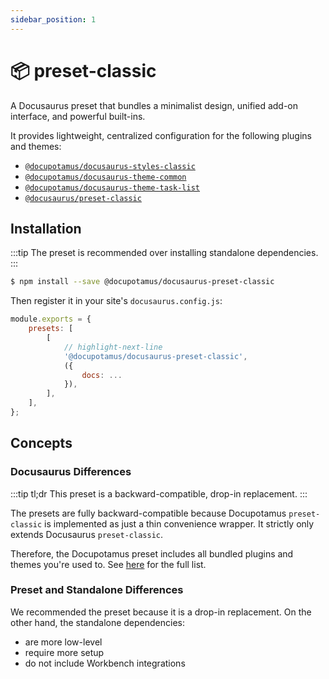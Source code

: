 ```yaml
---
sidebar_position: 1
---
```


# 📦 preset-classic

<!-- import ApiTable from '@site/src/components/ApiTable'; -->
<!-- import { TaskList } from '@theme/docupotamus-task-list'; -->

A Docusaurus preset that bundles a minimalist design, unified add-on interface,
and powerful built-ins.

It provides lightweight, centralized configuration for the following plugins and
themes:

- [`@docupotamus/docusaurus-styles-classic`](../styles/styles-classic.md)
- [`@docupotamus/docusaurus-theme-common`](../themes/theme-common.md)
- [`@docupotamus/docusaurus-theme-task-list`](../themes/theme-task-list.md)
- [`@docusaurus/preset-classic`](#docusaurus-differences)

## Installation

:::tip
The preset is recommended over installing standalone dependencies.
:::

```bash npm2yarn
$ npm install --save @docupotamus/docusaurus-preset-classic
```

Then register it in your site's `docusaurus.config.js`:

```js title="docusaurus.config.js"
module.exports = {
    presets: [
        [
            // highlight-next-line
            '@docupotamus/docusaurus-preset-classic',
            ({
                docs: ...
            }),
        ],
    ],
};
```

## Concepts

### Docusaurus Differences

:::tip tl;dr
This preset is a backward-compatible, drop-in replacement.
:::

The presets are fully backward-compatible because Docupotamus `preset-classic` is implemented as just a thin convenience wrapper. It strictly only extends Docusaurus `preset-classic`.

Therefore, the Docupotamus preset includes all bundled plugins and themes you're used to. See [here](https://docusaurus.io/docs/using-plugins#docusauruspreset-classic) for the full list.

### Preset and Standalone Differences

We recommended the preset because it is a drop-in replacement. On the other
hand, the standalone dependencies:

- are more low-level
- require more setup
- do not include Workbench integrations

<!-- - The preset wires together the theme such as that it never conflicts with other
  swizzled components.
- Just like with the `@docusaurus/docusaurus-preset-classic`, the preset
  provides a single interface for configuring plugins and themes.
- The preset provides a Workbench integration -->
